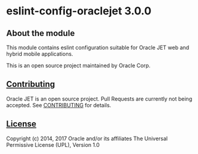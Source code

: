 # eslint-config-oraclejet 3.0.0

## About the module
This module contains eslint configuration suitable for Oracle JET web and hybrid mobile applications.

This is an open source project maintained by Oracle Corp.

## [Contributing](https://github.com/oracle/oraclejet-tooling/tree/master/CONTRIBUTING.md)
Oracle JET is an open source project.  Pull Requests are currently not being accepted. See [CONTRIBUTING](https://github.com/oracle/oraclejet-tooling/tree/master/CONTRIBUTING.md) for details.

## [License](https://github.com/oracle/oraclejet-tooling/tree/master/LICENSE.md)
Copyright (c) 2014, 2017 Oracle and/or its affiliates The Universal Permissive License (UPL), Version 1.0

